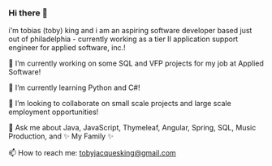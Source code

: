 ### Hi there 👋


i'm tobias (toby) king and i am an aspiring software developer based just out of philadelphia - currently working as a tier II application support engineer for applied software, inc.!

🔭 I’m currently working on some SQL and VFP projects for my job at Applied Software!

🌱 I’m currently learning Python and C#!


👯 I’m looking to collaborate on small scale projects and large scale employment opportunities!

💬 Ask me about Java, JavaScript, Thymeleaf, Angular, Spring, SQL, Music Production, and ✨ My Family ✨

📫 How to reach me: tobyjacquesking@gmail.com


<!--
**tobiasking/tobiasking** is a ✨ _special_ ✨ repository because its `README.md` (this file) appears on your GitHub profile.

Here are some ideas to get you started:

- 🔭 I’m currently working on ...
- 🌱 I’m currently learning ...
- 👯 I’m looking to collaborate on ...
- 🤔 I’m looking for help with ...
- 💬 Ask me about ...
- 📫 How to reach me: ...
- 😄 Pronouns: ...
- ⚡ Fun fact: ...
-->
